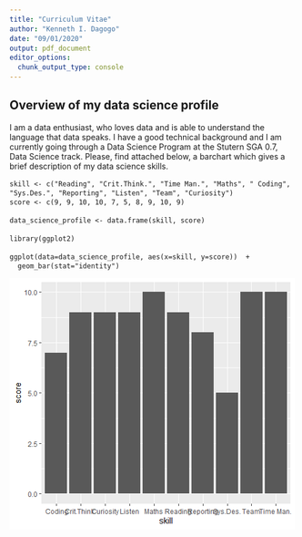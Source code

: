 ```yaml
--- 
title: "Curriculum Vitae"
author: "Kenneth I. Dagogo"
date: "09/01/2020"
output: pdf_document
editor_options: 
  chunk_output_type: console
---
```

  
## Overview of my data science profile
  
  I am a data enthusiast, who loves data and is able to understand the language that data speaks. I have a good technical background  and I am currently going through a Data Science Program at the Stutern SGA 0.7, Data Science track. 
  Please, find attached below, a barchart which gives a brief description of my data science skills.
  

```{r echo=FALSE}
skill <- c("Reading", "Crit.Think.", "Time Man.", "Maths", " Coding", "Sys.Des.", "Reporting", "Listen", "Team", "Curiosity")
score <- c(9, 9, 10, 10, 7, 5, 8, 9, 10, 9)

data_science_profile <- data.frame(skill, score)

library(ggplot2)

ggplot(data=data_science_profile, aes(x=skill, y=score))  + 
  geom_bar(stat="identity")
```

![Profile](Profile.png)


